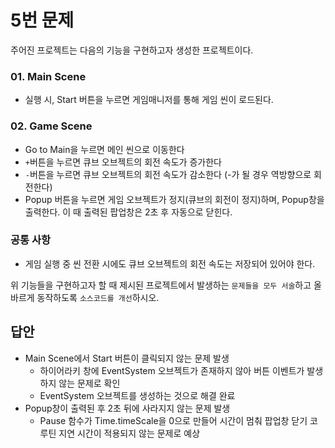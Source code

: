 # 5번 문제

주어진 프로젝트는 다음의 기능을 구현하고자 생성한 프로젝트이다.

### 01. Main Scene
- 실행 시, Start 버튼을 누르면 게임매니저를 통해 게임 씬이 로드된다.

### 02. Game Scene
- Go to Main을 누르면 메인 씬으로 이동한다
- `+`버튼을 누르면 큐브 오브젝트의 회전 속도가 증가한다
- `-`버튼을 누르면 큐브 오브젝트의 회전 속도가 감소한다 (-가 될 경우 역방향으로 회전한다)
- Popup 버튼을 누르면 게임 오브젝트가 정지(큐브의 회전이 정지)하며, Popup창을 출력한다. 이 때 출력된 팝업창은 2초 후 자동으로 닫힌다.

### 공통 사항
- 게임 실행 중 씬 전환 시에도 큐브 오브젝트의 회전 속도는 저장되어 있어야 한다.

위 기능들을 구현하고자 할 때
제시된 프로젝트에서 발생하는 `문제들을 모두 서술`하고 올바르게 동작하도록 `소스코드를 개선`하시오.

## 답안
- Main Scene에서 Start 버튼이 클릭되지 않는 문제 발생
  - 하이어라키 창에 EventSystem 오브젝트가 존재하지 않아 버튼 이벤트가 발생하지 않는 문제로 확인
  - EventSystem 오브젝트를 생성하는 것으로 해결 완료
- Popup창이 출력된 후 2초 뒤에 사라지지 않는 문제 발생
  - Pause 함수가 Time.timeScale을 0으로 만들어 시간이 멈춰 팝업창 닫기 코루틴 지연 시간이 적용되지 않는 문제로 예상
